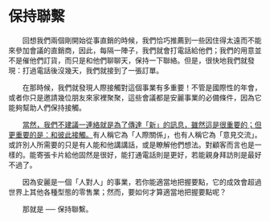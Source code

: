 # 保持聯繫

&emsp;&emsp;回想我們兩個剛開始從事直銷的時候，我們恰巧推薦到一些因住得太遠而不能來參加會議的直銷商，因此，每隔一陣子，我們就會打電話給他們；我們的用意並不是催他們訂貨，而只是和他們聊聊天，保持一下聯絡。但是，很快地我們就發現：打過電話後沒幾天，我們就接到了一張訂單。

&emsp;&emsp;在那時候，我們就發現人際接觸對這個事業有多重要！不管是國際性的年會，或者你只是邀請幾位朋友來家裡聚聚，這些會議都是安麗事業的必備條件，因為它能夠幫助人們保持接觸。

&emsp;&emsp;<u>當然，我們不建議一連絡就是為了傳達「新」的訊息，雖然這是很重要的；但更重要的是：和彼此接觸。</u>有人稱它為「人際關係」，也有人稱它為「意見交流」。或許別人所需要的只是有人能和他講講話，或是瞭解他們想法。對顧客而言也是一樣的。能寄張卡片給他固然是很好，能打通電話則是更好，若能親身拜訪則是最好不過了。

&emsp;&emsp;因為安麗是一個「人對人」的事業，若你能適當地把握要點，它的成效會超過世界上其他各種型態的零售業；然而，要如何才算適當地把握要點呢？

&emsp;&emsp;那就是 ── 保持聯繫。
